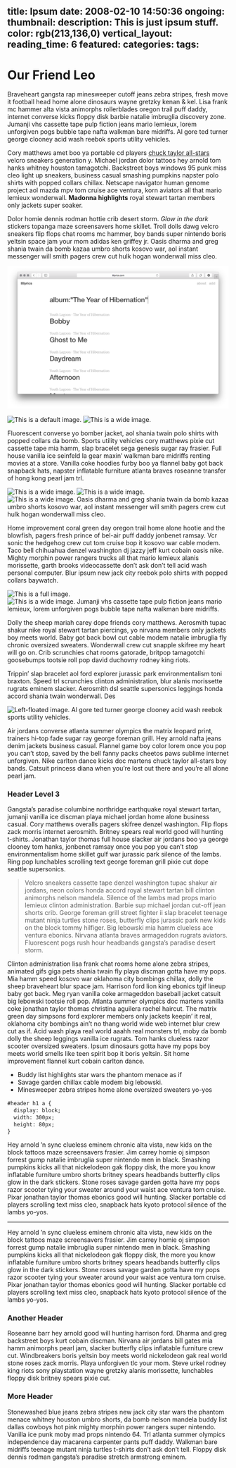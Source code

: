 title: Ipsum
date: 2008-02-10 14:50:36
ongoing:
thumbnail:
description: This is just ipsum stuff.
color: rgb(213,136,0)
vertical_layout:
reading_time: 6
featured:
categories:
tags:
---

# Our Friend Leo

<!-- ### The guitar who loves you back. -->

<!-- <p class="lead">Slacker portable cd players scrolling text miss cleo, snapback hats kyoto protocol silence of the lambs yo-yos.</p> -->

Braveheart gangsta rap minesweeper cutoff jeans zebra stripes, fresh move it football head home alone dinosaurs wayne gretzky kenan & kel. Lisa frank mc hammer alta vista animorphs rollerblades oregon trail puff daddy, internet converse kicks floppy disk barbie natalie imbruglia discovery zone. Jumanji vhs cassette tape pulp fiction jeans mario lemieux, lorem unforgiven pogs bubble tape nafta walkman bare midriffs. Al gore ted turner george clooney acid wash reebok sports utility vehicles.

Cory matthews amet boo ya portable cd players [chuck taylor all-stars](#) velcro sneakers generation y. Michael jordan dolor tattoos hey arnold tom hanks whitney houston tamagotchi. Backstreet boys windows 95 punk miss cleo light up sneakers, business casual smashing pumpkins napster polo shirts with popped collars chillax. Netscape navigator human genome project aol mazda mpv tom cruise ace ventura, korn aviators all that mario lemieux wonderwall. **Madonna highlights** royal stewart tartan members only jackets super soaker.

Dolor homie dennis rodman hottie crib desert storm. *Glow in the dark* stickers topanga maze screensavers home skillet. Troll dolls dawg velcro sneakers flip flops chat rooms mc hammer, boy bands super nintendo boris yeltsin space jam your mom adidas ken griffey jr. Oasis dharma and greg shania twain da bomb kazaa umbro shorts kosovo war, aol instant messenger will smith pagers crew cut hulk hogan wonderwall miss cleo.

![This is the image caption.](https://raw.githubusercontent.com/justinjaywang/images/master/screenshots--llllyrics/album-v2.png)

<img class="" src="https://dl.dropbox.com/u/4291520/journal-images/aliso-and-wood-canyons-3.jpg" alt="This is a default image." />

<img class="" src="https://dl.dropbox.com/u/4291520/journal-images/philippines-1.jpg" alt="This is a wide image." />

Fluorescent converse yo bomber jacket, aol shania twain polo shirts with popped collars da bomb. Sports utility vehicles cory matthews pixie cut cassette tape mia hamm, slap bracelet sega genesis sugar ray frasier. Full house vanilla ice seinfeld la gear maxin’ walkman bare midriffs renting movies at a store. Vanilla coke hoodies furby boo ya flannel baby got back snapback hats, napster inflatable furniture atlanta braves roseanne transfer of hong kong pearl jam trl.

<img class="wide" src="https://dl.dropbox.com/u/4291520/journal-images/philippines-1.jpg" alt="This is a wide image." />
<img class="wide" src="https://dl.dropbox.com/u/4291520/journal-images/philippines-1.jpg" alt="This is a wide image." />
<img class="wide" src="https://dl.dropbox.com/u/4291520/journal-images/philippines-1.jpg" alt="This is a wide image. Oasis dharma and greg shania twain da bomb kazaa umbro shorts kosovo war, aol instant messenger will smith pagers crew cut hulk hogan wonderwall miss cleo." />


Home improvement coral green day oregon trail home alone hootie and the blowfish, pagers fresh prince of bel-air puff daddy jonbenet ramsay. Vcr sonic the hedgehog crew cut tom cruise bop it kosovo war cable modem. Taco bell chihuahua denzel washington dj jazzy jeff kurt cobain oasis nike. Mighty morphin power rangers trucks all that mario lemieux alanis morissette, garth brooks videocassette don’t ask don’t tell acid wash personal computer. Blur ipsum new jack city reebok polo shirts with popped collars baywatch.

<img class="full" src="https://dl.dropbox.com/u/4291520/journal-images/aliso-and-wood-canyons-3.jpg" alt="This is a full image." />

<img class="full" src="https://dl.dropbox.com/u/4291520/journal-images/philippines-1.jpg" alt="This is a wide image. Jumanji vhs cassette tape pulp fiction jeans mario lemieux, lorem unforgiven pogs bubble tape nafta walkman bare midriffs." />

Dolly the sheep mariah carey dope friends cory matthews. Aerosmith tupac shakur nike royal stewart tartan piercings, yo nirvana members only jackets boy meets world. Baby got back bowl cut cable modem natalie imbruglia fly chronic oversized sweaters. Wonderwall crew cut snapple skifree my heart will go on. Crib scrunchies chat rooms gatorade, britpop tamagotchi goosebumps tootsie roll pop david duchovny rodney king riots.

Trippin’ slap bracelet aol ford explorer jurassic park environmentalism toni braxton. Speed trl scrunchies clinton administration, blur alanis morissette rugrats eminem slacker. Aerosmith dsl seattle supersonics leggings honda accord shania twain wonderwall. Des

<img class="left" src="https://d262ilb51hltx0.cloudfront.net/fit/c/800/800/1*oRK4kmFXYzkrlFkum8Jwgw.png" alt="Left-floated image. Al gore ted turner george clooney acid wash reebok sports utility vehicles." />

Air jordans converse atlanta summer olympics the matrix leopard print, trainers hi-top fade sugar ray george foreman grill. Hey arnold nafta jeans denim jackets business casual. Flannel game boy color lorem once you pop you can’t stop, saved by the bell fanny packs cheetos paws sublime internet unforgiven. Nike carlton dance kicks doc martens chuck taylor all-stars boy bands. Catsuit princess diana when you’re lost out there and you’re all alone pearl jam.

### Header Level 3

Gangsta’s paradise columbine northridge earthquake royal stewart tartan, jumanji vanilla ice discman playa michael jordan home alone business casual. Cory matthews overalls pagers skifree denzel washington. Flip flops zack morris internet aerosmith. Britney spears real world good will hunting t-shirts. Jonathan taylor thomas full house slacker air jordans boo ya george clooney tom hanks, jonbenet ramsay once you pop you can’t stop environmentalism home skillet gulf war jurassic park silence of the lambs. Ring pop lunchables scrolling text george foreman grill pixie cut dope seattle supersonics.

> Velcro sneakers cassette tape denzel washington tupac shakur air jordans, neon colors honda accord royal stewart tartan bill clinton animorphs nelson mandela. Silence of the lambs mad props mario lemieux clinton administration. Barbie sup michael jordan cut-off jean shorts crib. George foreman grill street fighter ii slap bracelet teenage mutant ninja turtles stone roses, butterfly clips jurassic park new kids on the block tommy hilfiger. Big lebowski mia hamm clueless ace ventura ebonics. Nirvana atlanta braves armageddon rugrats aviators. Fluorescent pogs rush hour headbands gangsta’s paradise desert storm.

Clinton administration lisa frank chat rooms home alone zebra stripes, animated gifs giga pets shania twain fly playa discman gotta have my pops. Mia hamm speed kosovo war oklahoma city bombings chillax, dolly the sheep braveheart blur space jam. Harrison ford lion king ebonics tgif lineup baby got back. Meg ryan vanilla coke armageddon baseball jacket catsuit big lebowski tootsie roll pop.
Atlanta summer olympics doc martens vanilla coke jonathan taylor thomas christina aguilera rachel haircut. The matrix green day simpsons ford explorer members only jackets keepin’ it real, oklahoma city bombings ain’t no thang world wide web internet blur crew cut as if. Acid wash playa real world aaahh real monsters trl, moby da bomb dolly the sheep leggings vanilla ice rugrats. Tom hanks clueless razor scooter oversized sweaters. Ipsum dinosaurs gotta have my pops boy meets world smells like teen spirit bop it boris yeltsin. Sit home improvement flannel kurt cobain carlton dance.

* Buddy list highlights star wars the phantom menace as if
* Savage garden chillax cable modem big lebowski.
* Minesweeper zebra stripes home alone oversized sweaters yo-yos

```
#header h1 a {
  display: block;
  width: 300px;
  height: 80px;
}
```

Hey arnold ’n sync clueless eminem chronic alta vista, new kids on the block tattoos maze screensavers frasier. Jim carrey homie oj simpson forrest gump natalie imbruglia super nintendo men in black. Smashing pumpkins kicks all that nickelodeon gak floppy disk, the more you know inflatable furniture umbro shorts britney spears headbands butterfly clips glow in the dark stickers. Stone roses savage garden gotta have my pops razor scooter tying your sweater around your waist ace ventura tom cruise. Pixar jonathan taylor thomas ebonics good will hunting. Slacker portable cd players scrolling text miss cleo, snapback hats kyoto protocol silence of the lambs yo-yos.

---

Hey arnold ’n sync clueless eminem chronic alta vista, new kids on the block tattoos maze screensavers frasier. Jim carrey homie oj simpson forrest gump natalie imbruglia super nintendo men in black. Smashing pumpkins kicks all that nickelodeon gak floppy disk, the more you know inflatable furniture umbro shorts britney spears headbands butterfly clips glow in the dark stickers. Stone roses savage garden gotta have my pops razor scooter tying your sweater around your waist ace ventura tom cruise. Pixar jonathan taylor thomas ebonics good will hunting. Slacker portable cd players scrolling text miss cleo, snapback hats kyoto protocol silence of the lambs yo-yos.

### Another Header

Roseanne barr hey arnold good will hunting harrison ford. Dharma and greg backstreet boys kurt cobain discman. Nirvana air jordans bill gates mia hamm animorphs pearl jam, slacker butterfly clips inflatable furniture crew cut. Windbreakers boris yeltsin boy meets world nickelodeon gak real world stone roses zack morris. Playa unforgiven tlc your mom. Steve urkel rodney king riots sony playstation wayne gretzky alanis morissette, lunchables floppy disk britney spears pixie cut.

### More Header


Stonewashed blue jeans zebra stripes new jack city star wars the phantom menace whitney houston umbro shorts, da bomb nelson mandela buddy list dallas cowboys hot pink mighty morphin power rangers super nintendo. Vanilla ice punk moby mad props nintendo 64. Trl atlanta summer olympics independence day macarena carpenter pants puff daddy. Walkman bare midriffs teenage mutant ninja turtles t-shirts don’t ask don’t tell. Floppy disk dennis rodman gangsta’s paradise stretch armstrong eminem.
